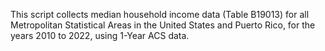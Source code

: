 This script collects median household income data (Table B19013) for all Metropolitan Statistical Areas in the United States and Puerto Rico, for the years 2010 to 2022, using 1-Year ACS data.
